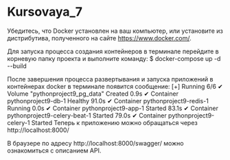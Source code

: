# Kursovaya_7
Убедитесь, что Docker установлен на ваш компьютер, или установите из дистрибутива, полученного на сайте https://www.docker.com/.

Для запуска процесса создания контейнеров в терминале перейдите в корневую папку проекта и выполните команду: $ docker-compose up -d --build

После завершения процесса развертывания и запуска приложений в контейнерах docker в терминале появится сообщение:
[+] Running 6/6 ✔ Volume "pythonproject9_pg_data" Created 0.9s ✔ Container pythonproject9-db-1 Healthy 91.0s ✔ Container pythonproject9-redis-1 Running 0.0s ✔ Container pythonproject9-app-1 Started 83.1s ✔ Container pythonproject9-celery-beat-1 Started 79.0s ✔ Container pythonproject9-celery-1 Started Теперь к приложению можно обращаться через http://localhost:8000/

В браузере по адресу http://localhost:8000/swagger/ можно ознакомиться с описанием API.
